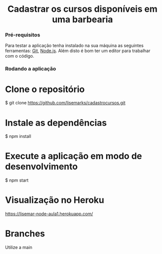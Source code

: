 <h1 align="center"> Cadastrar os cursos disponíveis em uma barbearia </h1>

### Pré-requisitos

Para testar a aplicação tenha instalado na sua máquina as seguintes ferramentas:
[Git](https://git-scm.com), [Node.js](https://nodejs.org/en/). 
Além disto é bom ter um editor para trabalhar com o código.

### Rodando a aplicação

# Clone o repositório
$ git clone <https://github.com/lisemarks/cadastrocursos.git>

# Instale as dependências
$ npm install

# Execute a aplicação em modo de desenvolvimento
$ npm start

# Visualização no Heroku
<https://lisemar-node-aula1.herokuapp.com/>

# Branches
Utilize a main